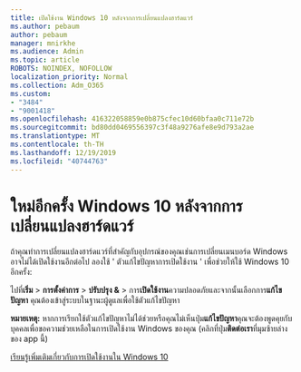 ```yaml
---
title: เปิดใช้งาน Windows 10 หลังจากการเปลี่ยนแปลงฮาร์ดแวร์
ms.author: pebaum
author: pebaum
manager: mnirkhe
ms.audience: Admin
ms.topic: article
ROBOTS: NOINDEX, NOFOLLOW
localization_priority: Normal
ms.collection: Adm_O365
ms.custom:
- "3484"
- "9001418"
ms.openlocfilehash: 416322058859e0b875cfec10d60bfaa0c711e72b
ms.sourcegitcommit: bd80dd0469556397c3f48a9276afe8e9d793a2ae
ms.translationtype: MT
ms.contentlocale: th-TH
ms.lasthandoff: 12/19/2019
ms.locfileid: "40744763"
---
```

# <a name="reactivating-windows-10-after-a-hardware-change"></a>ใหม่อีกครั้ง Windows 10 หลังจากการเปลี่ยนแปลงฮาร์ดแวร์

ถ้าคุณทำการเปลี่ยนแปลงฮาร์ดแวร์ที่สำคัญกับอุปกรณ์ของคุณเช่นการเปลี่ยนเมนบอร์ด Windows อาจไม่ได้เปิดใช้งานอีกต่อไป ลองใช้ ' ตัวแก้ไขปัญหาการเปิดใช้งาน ' เพื่อช่วยให้ใช้ Windows 10 อีกครั้ง:

ไปที่**เริ่ม** > **การตั้งค่าการ** > **ปรับปรุง &** > การ**เปิดใช้งาน**ความปลอดภัยและจากนั้นเลือกการ**แก้ไขปัญหา** คุณต้องเข้าสู่ระบบในฐานะผู้ดูแลเพื่อใช้ตัวแก้ไขปัญหา

**หมายเหตุ:** หากการเรียกใช้ตัวแก้ไขปัญหาไม่ได้ช่วยหรือคุณไม่เห็นปุ่ม**แก้ไขปัญหา**คุณจะต้องพูดคุยกับบุคคลเพื่อขอความช่วยเหลือในการเปิดใช้งาน Windows ของคุณ (คลิกที่ปุ่ม**ติดต่อเรา**ที่มุมซ้ายล่างของ app นี้)

[เรียนรู้เพิ่มเติมเกี่ยวกับการเปิดใช้งานใน Windows 10](https://support.microsoft.com/help/12440/windows-10-activate)
